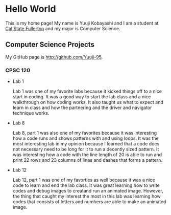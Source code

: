 # Hello World

This is my home page! My name is Yuuji Kobayashi and I am a student at [Cal State Fullerton](http://www.fullerton.edu/) and my major is Computer Science.

## Computer Science Projects

My GitHub page is http://github.com/Yuuji-95.

### CPSC 120

* Lab 1

    Lab 1 was one of my favorite labs because it kicked things off to a nice
    start in coding. It was a good way to start the lab class and a nice
    walkthrough on how coding works. It also taught us what to expect and
    learn in class and how the partnering and the driver and navigator
    technique works.

* Lab 8

    Lab 8, part 1 was also one of my favorites because it was interesting how
    a code runs and shows patterns with and using loops. It was the most
    interesting lab in my opinion because I learned that a code does not
    necessary need to be long for it to run a decently sized pattern.
    It was interesting how a code with the line length of 20 is able to
    run and print 22 rows and 23 columns of lines and dashes that forms
    a pattern.

* Lab 12

    Lab 12, part 1 was one of my favorties as well because it was a nice
    code to learn and end the lab class. It was great learning how to write
    codes and debug images to creatand run an animated image. However, the
    thing that caught my interest the most in this lab was learning how codes
    that consists of letters and numbers are able to make an animated image.
